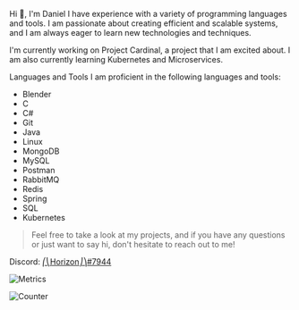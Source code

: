 Hi 👋, I'm Daniel
I have experience with a variety of programming languages and tools. I am passionate about creating efficient and scalable systems, and I am always eager to learn new technologies and techniques.

I'm currently working on Project Cardinal, a project that I am excited about.
I am also currently learning Kubernetes and Microservices.

Languages and Tools
I am proficient in the following languages and tools:

- Blender
- C
- C#
- Git
- Java
- Linux
- MongoDB
- MySQL
- Postman
- RabbitMQ
- Redis
- Spring
- SQL
- Kubernetes

> Feel free to take a look at my projects, and if you have any questions or just want to say hi, don't hesitate to reach out to me!

Discord: [⎛⎝Horizon⎠⎞#7944](discordapp.com/users/409018902119448577)

![Metrics](https://github.com/zZHorizonZz/zZHorizonZz/blob/main/github-metrics.svg)

![Counter](https://count.getloli.com/get/@zZHorizonZz?theme=moebooru)
